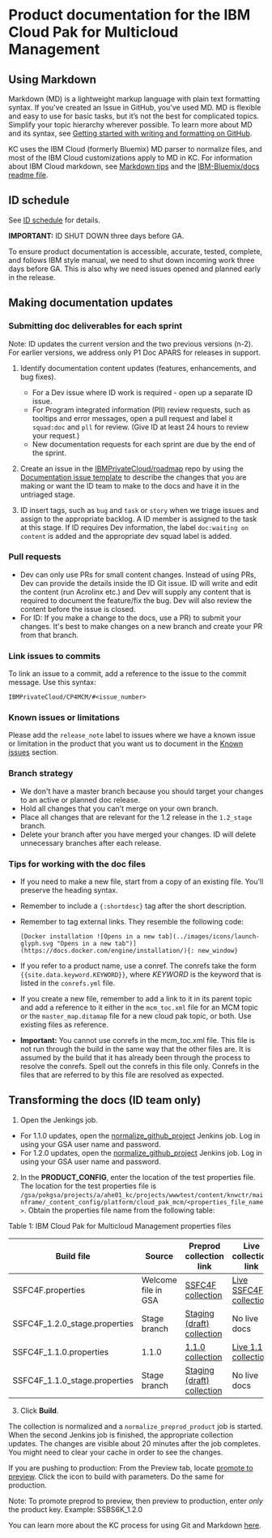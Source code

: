 # Product documentation for the IBM Cloud Pak for Multicloud Management

## Using Markdown

Markdown (MD) is a lightweight markup language with plain text formatting syntax. If you've created an Issue in GitHub, you've used MD. MD is flexible and easy to use for basic tasks, but it’s not the best for complicated topics. Simplify your topic hierarchy wherever possible. To learn more about MD and its syntax, see [Getting started with writing and formatting on GitHub](https://help.github.com/articles/markdown-basics/).

KC uses the IBM Cloud (formerly Bluemix) MD parser to normalize files, and most of the IBM Cloud customizations apply to MD in KC. For information about IBM Cloud markdown, see [Markdown tips](https://console.stage1.bluemix.net/docs/developing/markdown/tips.html#markdown-tips) and the [IBM-Bluemix/docs readme file](https://github.com/IBM-Bluemix/docs/blob/master/README.md).

## ID schedule

See [ID schedule](https://ibm.ent.box.com/notes/473352121449) for details.

**IMPORTANT:** ID SHUT DOWN three days before GA. 

To ensure product documentation is accessible, accurate, tested, complete, and follows IBM style manual, we need to shut down incoming work three days before GA. This is also why we need issues opened and planned early in the release. 

## Making documentation updates

### Submitting doc deliverables for each sprint

Note: ID updates the current version and the two previous versions (n-2). For earlier versions, we address only P1 Doc APARS for releases in support.

1. Identify documentation content updates (features, enhancements, and bug fixes).
     - For a Dev issue where ID work is required - open up a separate ID issue.
     - For Program integrated information (PII) review requests, such as tooltips and error messages, open a pull request and label it `squad:doc` and `pll` for review. (Give ID at least 24 hours to review your request.)
     - New documentation requests for each sprint are due by the end of the sprint.
2. Create an issue in the [IBMPrivateCloud/roadmap](https://github.ibm.com/ibmprivatecloud/roadmap/) repo by using the [Documentation issue template](https://github.ibm.com/IBMPrivateCloud/roadmap/issues/new?template=documentation-report.md) to describe the changes that you are making or want the ID team to make to the docs and have it in the untriaged stage.
     
3. ID insert tags, such as `bug` and `task` or `story` when we triage issues and assign to the appropriate backlog. A ID member is assigned to the task at this stage. If ID requires Dev information, the label `doc:waiting on content` is added and the appropriate dev squad label is added.

### Pull requests

- Dev can only use PRs for small content changes. Instead of using PRs, Dev can provide the details inside the ID Git issue. ID will write and edit the content (run Acrolinx etc.) and Dev will supply any content that is required to document the feature/fix the bug. Dev will also review the content before the issue is closed.
- For ID: If you make a change to the docs, use a PR) to submit your changes. It's best to make changes on a new branch and create your PR from that branch.

### Link issues to commits
To link an issue to a commit, add a reference to the issue to the commit message. Use this syntax:
```
IBMPrivateCloud/CP4MCM/#<issue_number>
```

### Known issues or limitations
Please add the `release_note` label to issues where we have a known issue or limitation in the product that you want us to document in the [Known issues](https://www-03preprod.ibm.com/support/knowledgecenter/SSFC4F_1.1.0/cp/getting_started/known_issues.html) section.

### Branch strategy
- We don't have a master branch because you should target your changes to an active or planned doc release.
- Hold all changes that you can't merge on your own branch.
- Place all changes that are relevant for the 1.2 release in the `1.2_stage` branch.
- Delete your branch after you have merged your changes. ID will delete unnecessary branches after each release.

### Tips for working with the doc files
- If you need to make a new file, start from a copy of an existing file. You'll preserve the heading syntax.
- Remember to include a `{:shortdesc}` tag after the short description.
- Remember to tag external links. They resemble the following code:

  ```
  [Docker installation ![Opens in a new tab](../images/icons/launch-glyph.svg "Opens in a new tab")](https://docs.docker.com/engine/installation/){: new_window}
  ```
- If you refer to a product name, use a conref. The conrefs take the form `{{site.data.keyword.KEYWORD}}`, where *KEYWORD* is the keyword that is listed in the `conrefs.yml` file.
- If you create a new file, remember to add a link to it in its parent topic and add a reference to it either in the `mcm_toc.xml` file for an MCM topic or the `master_map.ditamap` file for a new cloud pak topic, or both. Use existing files as reference.
- **Important:** You cannot use conrefs in the mcm_toc.xml file.  This file is not run through the build in the same way that the other files are. It is assumed by the build that it has already been through the process to resolve the conrefs.  Spell out the conrefs in this file only. Conrefs in the files that are referred to by this file are resolved as expected.  

## Transforming the docs (ID team only)

1. Open the Jenkings job.
  - For 1.1.0 updates, open the [normalize_github_project](http://kcpbnrm1.ahe.pok.ibm.com:8080/view/All/job/normalize_github_product/build) Jenkins job. Log in using your GSA user name and password.
  - For 1.2.0 updates, open the [normalize_github_project](http://kcpbnrm1.ahe.pok.ibm.com:8080/view/All/job/normalize_cloudpak_product/build?delay=0sec) Jenkins job. Log in using your GSA user name and password. 

2. In the **PRODUCT_CONFIG**, enter the location of the test properties file. The location for the test properties file is `/gsa/pokgsa/projects/a/ahe01_kc/projects/wwwtest/content/knwctr/mainframe/_content_config/platform/cloud_pak_mcm/<properties_file_name>`. Obtain the properties file name from the following table:

Table 1: IBM Cloud Pak for Multicloud Management properties files

|Build file|Source|Preprod collection link|Live collection link|
|----------|------|--------|-------|
|SSFC4F.properties|Welcome file in GSA|[SSFC4F collection](https://www-03preprod.ibm.com/support/knowledgecenter/SSFC4F/product_welcome_cloud_pak.html)|[Live SSFC4F collection](https://www.ibm.com/support/knowledgecenter/SSFC4F/product_welcome_cloud_pak.html)|
|SSFC4F_1.2.0_stage.properties|Stage branch |[Staging (draft) collection](https://www-03preprod.ibm.com/support/knowledgecenter/SSFC4F_1.2.0_stage/kc_welcome_cloud_pak.html)|No live docs|
|SSFC4F_1.1.0.properties|1.1.0|[1.1.0 collection](https://www-03preprod.ibm.com/support/knowledgecenter/SSFC4F_1.1.0/kc_welcome_cloud_pak.html)|[Live 1.1 collection](https://www.ibm.com/support/knowledgecenter/SSFC4F/kc_welcome_cloud_pak.html)|
|SSFC4F_1.1.0_stage.properties|Stage branch|[Staging (draft) collection](https://www-03preprod.ibm.com/support/knowledgecenter/SSFC4F_1.1.0_stage/kc_welcome_cloud_pak.html)|No live docs|

3. Click **Build**.

The collection is normalized and a `normalize_preprod_product` job is started. When the second Jenkins job is finished, the appropriate collection updates. The changes are visible about 20 minutes after the job completes. You might need to clear your cache in order to see the changes.

If you are pushing to production: From the Preview tab, locate [promote to preview](http://kcpbnrm1.ahe.pok.ibm.com:8080/view/Preview/). Click the icon to build with parameters. Do the same for production.

Note: To promote preprod to preview, then preview to production, enter _only_ the product key. Example: SSBS6K_1.2.0

You can learn more about the KC process for using Git and Markdown [here](http://rtpdoc01.rtp.raleigh.ibm.com:9082/kc/docs_kc_20/kccloud/gitsource.html).
